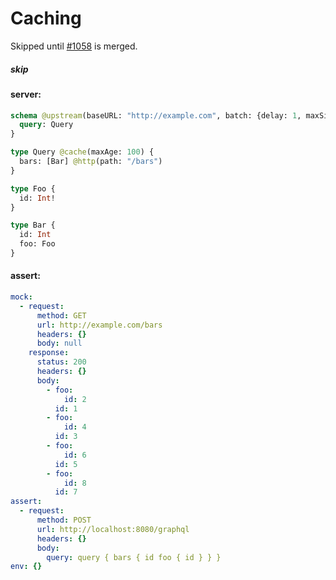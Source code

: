 # Caching

Skipped until [#1058](https://github.com/tailcallhq/tailcall/pull/1058) is merged.

##### skip

#### server:

```graphql
schema @upstream(baseURL: "http://example.com", batch: {delay: 1, maxSize: 1000}) {
  query: Query
}

type Query @cache(maxAge: 100) {
  bars: [Bar] @http(path: "/bars")
}

type Foo {
  id: Int!
}

type Bar {
  id: Int
  foo: Foo
}
```

#### assert:

```yml
mock:
  - request:
      method: GET
      url: http://example.com/bars
      headers: {}
      body: null
    response:
      status: 200
      headers: {}
      body:
        - foo:
            id: 2
          id: 1
        - foo:
            id: 4
          id: 3
        - foo:
            id: 6
          id: 5
        - foo:
            id: 8
          id: 7
assert:
  - request:
      method: POST
      url: http://localhost:8080/graphql
      headers: {}
      body:
        query: query { bars { id foo { id } } }
env: {}
```
